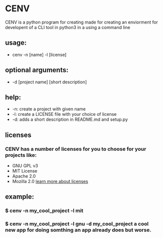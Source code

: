 # CENV
CENV is a python program for creating made for creating an enviorment for developent of a CLI tool in python3 in a using a command line

## usage:
- cenv -n [name] -l [license]

## optional arguments:
- -d [project name] [short description]

## help:
- -n: create a project with given name
- -l: create a LICENSE file with your choice of license 
- -d: adds a short description in README.md and setup.py

## licenses

### CENV has a number of licenses for you to choose for your projects like:
- GNU GPL v3
- MIT License
- Apache 2.0
- Mozilla 2.0
[learn more about licenses](https://www.choosealicense.com)

## example:

### $ cenv    -n my_cool_project     -l mit
### $ cenv    -n my_cool_project     -l gnu    -d my_cool_project a cool new app for doing somthing an app already does but worse.
